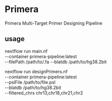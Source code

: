# Primera
Primera Multi-Target Primer Designing Pipeline

## usage


nextflow run main.nf \
  --container primera-pipeline:latest \
  --filePath /path/to/.fa
  --blatdb   /path/to/hg38.2bit


nextflow run designPrimers.nf \
  --container primera-pipeline:latest \
  --pslFile /path/to/file.psl \
  --blatdb /path/to/hg38.2bit \
  --filtered_chrs chr13,chr18,chr21,chr2

